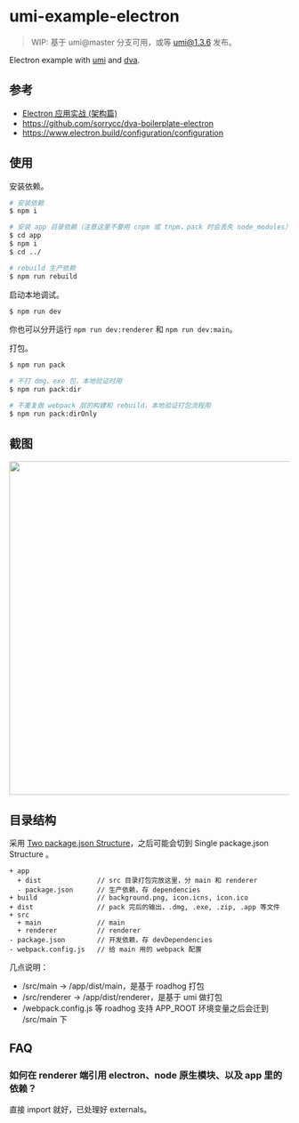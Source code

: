 # umi-example-electron

> WIP: 基于 umi@master 分支可用，或等 umi@1.3.6 发布。

Electron example with [umi](https://github.com/umijs/umi/) and [dva](https://github.com/dvajs/dva/).

## 参考

* [Electron 应用实战 (架构篇)](https://github.com/sorrycc/blog/issues/13)
* https://github.com/sorrycc/dva-boilerplate-electron
* https://www.electron.build/configuration/configuration

## 使用

安装依赖。

```bash
# 安装依赖
$ npm i

# 安装 app 目录依赖（注意这里不要用 cnpm 或 tnpm，pack 时会丢失 node_modules）
$ cd app
$ npm i
$ cd ../

# rebuild 生产依赖
$ npm run rebuild
```

启动本地调试。

```bash
$ npm run dev
```

你也可以分开运行 `npm run dev:renderer` 和 `npm run dev:main`。

打包。

```bash
$ npm run pack

# 不打 dmg、exe 包，本地验证时用
$ npm run pack:dir

# 不重复做 webpack 层的构建和 rebuild，本地验证打包流程用
$ npm run pack:dirOnly
```

## 截图

<img src="https://gw.alipayobjects.com/zos/rmsportal/pOdHompgpiVoQLgLKzkY.png" width="600" />

## 目录结构

采用 [Two package.json Structure](https://www.electron.build/tutorials/two-package-structure)，之后可能会切到 Single package.json Structure 。

```
+ app
  + dist              // src 目录打包完放这里，分 main 和 renderer
  - package.json      // 生产依赖，存 dependencies
+ build               // background.png, icon.icns, icon.ico
+ dist                // pack 完后的输出，.dmg, .exe, .zip, .app 等文件
+ src
  + main              // main
  + renderer          // renderer
- package.json        // 开发依赖，存 devDependencies
- webpack.config.js   // 给 main 用的 webpack 配置
```

几点说明：

* /src/main -> /app/dist/main，是基于 roadhog 打包
* /src/renderer -> /app/dist/renderer，是基于 umi 做打包
* /webpack.config.js 等 roadhog 支持 APP_ROOT 环境变量之后会迁到 /src/main 下

## FAQ

### 如何在 renderer 端引用 electron、node 原生模块、以及 app 里的依赖？

直接 import 就好，已处理好 externals。
